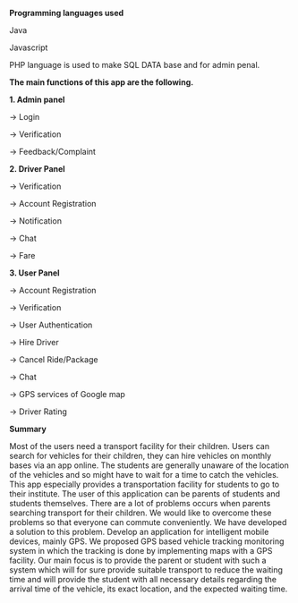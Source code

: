 **Programming languages used**

Java

Javascript

PHP language is used to make SQL DATA base and for admin penal.



**The main functions of this app are the following.**

**1. Admin panel**

   -> Login
   
   -> Verification
   
   -> Feedback/Complaint
   
**2. Driver Panel**

   -> Verification
   
   -> Account Registration
   
   -> Notification
   
   -> Chat
   
   -> Fare
   
**3. User Panel**

   -> Account Registration
   
   -> Verification
   
   -> User Authentication
   
   -> Hire Driver
   
   -> Cancel Ride/Package
   
   -> Chat
   
   -> GPS services of Google map
   
   -> Driver Rating
   

**Summary**


Most of the users need a transport facility for their children. Users can search for vehicles for their  children, they can hire vehicles on monthly bases via an app online. The students are generally unaware of the location of the vehicles and so might have to wait for a time to catch the vehicles. This app especially provides a transportation facility for students to go to their institute. The user  of this application can be parents of students and students themselves. There are a lot of problems occurs when parents searching transport for their children. We would like to overcome these  problems so that everyone can commute conveniently. We have developed a solution to this problem. Develop an application for intelligent mobile devices, mainly GPS. We proposed GPS  based vehicle tracking monitoring system in which the tracking is done by implementing maps with a GPS facility. Our main focus is to provide the parent or student with such a system which will for sure provide suitable transport to reduce the waiting time and will provide the student with all necessary details regarding the arrival time of the vehicle, its exact location, and the expected waiting time.
